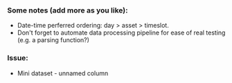 ### Some notes (add more as you like):
- Date-time perferred ordering: day > asset > timeslot. 
- Don't forget to automate data processing pipeline for ease of real testing (e.g. a parsing function?)


### Issue: 
- Mini dataset - unnamed column
